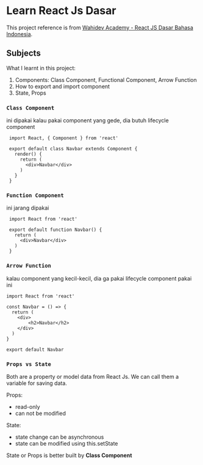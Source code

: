 # Learn React Js Dasar

This project reference is from [Wahidev Academy - React JS Dasar Bahasa Indonesia](https://www.youtube.com/watch?v=AYb7l6XDlPo&list=PLIan8aHxsPj0XtJjWW04hN24fWXrCpLkY&index=2).

## Subjects

What I learnt in this project:

1. Components: Class Component, Functional Component, Arrow Function
2. How to export and import component
3. State, Props

### `Class Component`

 ini dipakai kalau pakai component yang gede, dia butuh lifecycle component

```
 import React, { Component } from 'react'

 export default class Navbar extends Component {
   render() {
     return (
       <div>Navbar</div>
     )
   }
 }
```

### `Function Component`

ini jarang dipakai

```
 import React from 'react'

 export default function Navbar() {
   return (
     <div>Navbar</div>
   )
 }
```

### `Arrow Function`

kalau component yang kecil-kecil, dia ga pakai lifecycle component pakai ini

```
import React from 'react'

const Navbar = () => {
  return (
    <div>
        <h2>Navbar</h2>
    </div>
  )
}

export default Navbar
```

### `Props vs State`

Both are a property or model data from React Js. We can call them a variable for saving data.

Props:
- read-only
- can not be modified

State:
- state change can be asynchronous
- state can be modified using this.setState

State or Props is better built by <strong>Class Component</strong>
